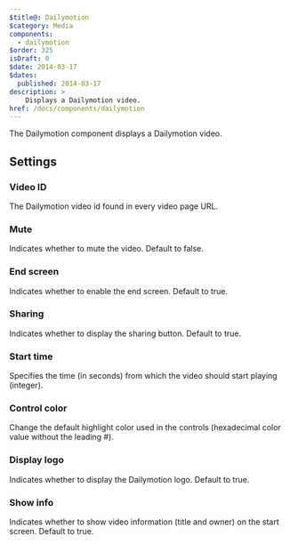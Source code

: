 ```yaml
---
$title@: Dailymotion
$category: Media
components:
  - dailymotion
$order: 325
isDraft: 0
$date: 2014-03-17
$dates:
  published: 2014-03-17
description: >
    Displays a Dailymotion video.
href: /docs/components/dailymotion
---
```

<p>The Dailymotion component displays a Dailymotion video.</p>
<amp-dailymotion data-videoid="x2m8jpp"
  layout="responsive"
  data-ui-highlight="FF4081"
  width="480"
  height="270"></amp-dailymotion>
<h2 class="mt4 mb4">Settings</h2>
<h3 class="mb3 mt3">Video ID</h3>
The Dailymotion video id found in every video page URL.
<h3 class="mb3 mt3">Mute</h3>
Indicates whether to mute the video. Default to false.
<h3 class="mb3 mt3">End screen</h3>
Indicates whether to enable the end screen. Default to true.
<h3 class="mb3 mt3">Sharing</h3>
Indicates whether to display the sharing button. Default to true.
<h3 class="mb3 mt3">Start time</h3>
Specifies the time (in seconds) from which the video should start playing (integer).
<h3 class="mb3 mt3">Control color</h3>
Change the default highlight color used in the controls (hexadecimal color value without the leading #).
<h3 class="mb3 mt3">Display logo</h3>
Indicates whether to display the Dailymotion logo. Default to true.
<h3 class="mb3 mt3">Show info</h3>
Indicates whether to show video information (title and owner) on the start screen. Default to true.
